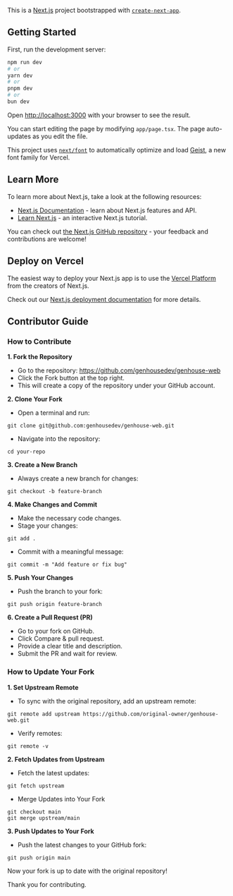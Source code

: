 This is a [Next.js](https://nextjs.org) project bootstrapped with [`create-next-app`](https://nextjs.org/docs/app/api-reference/cli/create-next-app).

## Getting Started

First, run the development server:

```bash
npm run dev
# or
yarn dev
# or
pnpm dev
# or
bun dev
```

Open [http://localhost:3000](http://localhost:3000) with your browser to see the result.

You can start editing the page by modifying `app/page.tsx`. The page auto-updates as you edit the file.

This project uses [`next/font`](https://nextjs.org/docs/app/building-your-application/optimizing/fonts) to automatically optimize and load [Geist](https://vercel.com/font), a new font family for Vercel.

## Learn More

To learn more about Next.js, take a look at the following resources:

- [Next.js Documentation](https://nextjs.org/docs) - learn about Next.js features and API.
- [Learn Next.js](https://nextjs.org/learn) - an interactive Next.js tutorial.

You can check out [the Next.js GitHub repository](https://github.com/vercel/next.js) - your feedback and contributions are welcome!

## Deploy on Vercel

The easiest way to deploy your Next.js app is to use the [Vercel Platform](https://vercel.com/new?utm_medium=default-template&filter=next.js&utm_source=create-next-app&utm_campaign=create-next-app-readme) from the creators of Next.js.

Check out our [Next.js deployment documentation](https://nextjs.org/docs/app/building-your-application/deploying) for more details.

## Contributor Guide

### How to Contribute

__1. Fork the Repository__  
* Go to the repository: https://github.com/genhousedev/genhouse-web
* Click the Fork button at the top right.
* This will create a copy of the repository under your GitHub account.

__2. Clone Your Fork__  
* Open a terminal and run:
```
git clone git@github.com:genhousedev/genhouse-web.git
```
* Navigate into the repository:
```
cd your-repo
```

__3. Create a New Branch__
* Always create a new branch for changes:
```
git checkout -b feature-branch
```

__4. Make Changes and Commit__
* Make the necessary code changes.
* Stage your changes:
```
git add .
```
* Commit with a meaningful message:
```
git commit -m "Add feature or fix bug"
```

__5. Push Your Changes__
* Push the branch to your fork:
```
git push origin feature-branch
```

__6. Create a Pull Request (PR)__
* Go to your fork on GitHub.
* Click Compare & pull request.
* Provide a clear title and description.
* Submit the PR and wait for review.

### How to Update Your Fork

__1. Set Upstream Remote__
* To sync with the original repository, add an upstream remote:
```
git remote add upstream https://github.com/original-owner/genhouse-web.git
```
* Verify remotes:
```
git remote -v
```

__2. Fetch Updates from Upstream__
* Fetch the latest updates:
```
git fetch upstream
```
* Merge Updates into Your Fork 
```
git checkout main
git merge upstream/main
```

__3. Push Updates to Your Fork__
* Push the latest changes to your GitHub fork:
```
git push origin main
```

Now your fork is up to date with the original repository!

Thank you for contributing.

